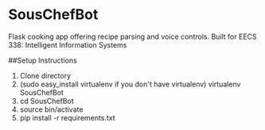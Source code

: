 # SousChefBot
Flask cooking app offering recipe parsing and voice controls. Built for EECS 338: Intelligent Information Systems

##Setup Instructions
1. Clone directory
2. (sudo easy_install virtualenv if you don't have virtualenv) virtualenv SousChefBot
3. cd SousChefBot
4. source bin/activate
5. pip install -r requirements.txt
